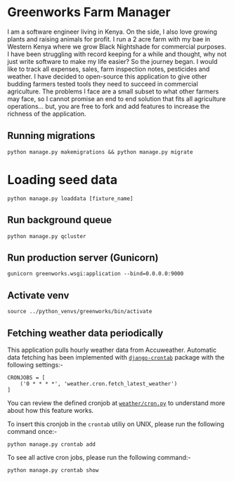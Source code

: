 # Greenworks Farm Manager

I am a software engineer living in Kenya. On the side, I also love growing plants and raising animals for profit.
I run a 2 acre farm with my bae in Western Kenya where we grow Black Nightshade for commercial purposes. I have
been struggling with record keeping for a while and thought, why not just write software to make my life easier?
So the journey began. I would like to track all expenses, sales, farm inspection notes, pesticides and weather.
I have decided to open-source this application to give other budding farmers tested tools they need to succeed in
commercial agriculture. The problems I face are a small subset to what other farmers may face, so I cannot promise
an end to end solution that fits all agriculture operations... but, you are free to fork and add features to
increase the richness of the application.

## Running migrations

```
python manage.py makemigrations && python manage.py migrate
```

# Loading seed data

```
python manage.py loaddata [fixture_name]
```

## Run background queue

```
python manage.py qcluster
```

## Run production server (Gunicorn)

```
gunicorn greenworks.wsgi:application --bind=0.0.0.0:9000
```

## Activate venv

```
source ../python_venvs/greenworks/bin/activate
```

## Fetching weather data periodically

This application pulls hourly weather data from Accuweather. Automatic data fetching has been implemented with [`django-crontab`](https://pypi.org/project/django-crontab/) package with the following settings:-

```
CRONJOBS = [
    ('0 * * * *', 'weather.cron.fetch_latest_weather')
]
```

You can review the defined cronjob at [`weather/cron.py`](weather/cron.py) to understand more about how this feature works.

To insert this cronjob in the `crontab` utiliy on UNIX, please run the following command once:-

```
python manage.py crontab add
```

To see all active cron jobs, please run the following command:-

```
python manage.py crontab show
```
